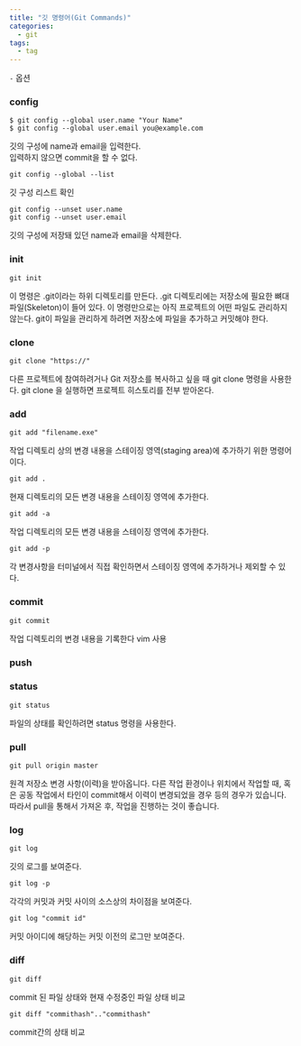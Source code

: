 ```yaml
---
title: "깃 명령어(Git Commands)"
categories:
  - git
tags:
  - tag
---
```


`-`
옵션

### config
```
$ git config --global user.name "Your Name"
$ git config --global user.email you@example.com
```
깃의 구성에 name과 email을 입력한다.  
입력하지 않으면 commit을 할 수 없다.
```
git config --global --list
```
깃 구성 리스트 확인
```
git config --unset user.name
git config --unset user.email
```
깃의 구성에 저장돼 있던 name과 email을 삭제한다.

### init
```
git init
```
이 명령은 .git이라는 하위 디렉토리를 만든다. .git 디렉토리에는 저장소에 필요한 뼈대 파일(Skeleton)이 들어 있다. 이 명령만으로는 아직 프로젝트의 어떤 파일도 관리하지 않는다.
git이 파일을 관리하게 하려면 저장소에 파일을 추가하고 커밋해야 한다.

### clone
```
git clone "https://"
```
다른 프로젝트에 참여하려거나 Git 저장소를 복사하고 싶을 때 git clone 명령을 사용한다.
git clone 을 실행하면 프로젝트 히스토리를 전부 받아온다.
### add
```
git add "filename.exe"
```
작업 디렉토리 상의 변경 내용을 스테이징 영역(staging area)에 추가하기 위한 명령어이다.
```
git add .
```
현재 디렉토리의 모든 변경 내용을 스테이징 영역에 추가한다.
```
git add -a
```
작업 디렉토리의 모든 변경 내용을 스테이징 영역에 추가한다.
```
git add -p
```
각 변경사항을 터미널에서 직접 확인하면서 스테이징 영역에 추가하거나 제외할 수 있다.
### commit
```
git commit
```
작업 디렉토리의 변경 내용을 기록한다 vim 사용
### push

### status
```
git status
```
파일의 상태를 확인하려면 status 명령을 사용한다.
### pull
```
git pull origin master
```
원격 저장소 변경 사항(이력)을 받아옵니다.
다른 작업 환경이나 위치에서 작업할 때, 혹은 공동 작업에서 타인이 commit해서 이력이 변경되었을 경우 등의 경우가 있습니다.
따라서 pull을 통해서 가져온 후, 작업을 진행하는 것이 좋습니다.

### log
```
git log
```
깃의 로그를 보여준다.
```
git log -p
```
각각의 커밋과 커밋 사이의 소스상의 차이점을 보여준다.
```
git log "commit id"
```
커밋 아이디에 해당하는 커밋 이전의 로그만 보여준다.

### diff
```
git diff
```
commit 된 파일 상태와 현재 수정중인 파일 상태 비교
```
git diff "commithash".."commithash"
```
commit간의 상태 비교
